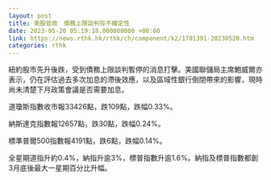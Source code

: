 ```yaml
---
layout: post
title: 美股低收　債務上限談判存不確定性
date: 2023-05-20 05:19:18.000000000 +08:00
link: https://news.rthk.hk/rthk/ch/component/k2/1701391-20230520.htm
categories: rthk
---
```


紐約股市先升後跌，受到債務上限談判暫停的消息打擊。美國聯儲局主席鮑威爾亦表示，仍在評估過去多次加息的滯後效應，以及區域性銀行倒閉帶來的影響，現時尚未清楚下月政策會議是否需要加息。

道瓊斯指數收市報33426點，跌109點，跌幅0.33%。

納斯達克指數報12657點，跌30點，跌幅0.24%。

標準普爾500指數報4191點，跌6點，跌幅0.14%。

全星期道指升約0.4%，納指升逾3%，標普指數升逾1.6%。納指及標普指數都創3月底後最大一星期百分比升幅。
